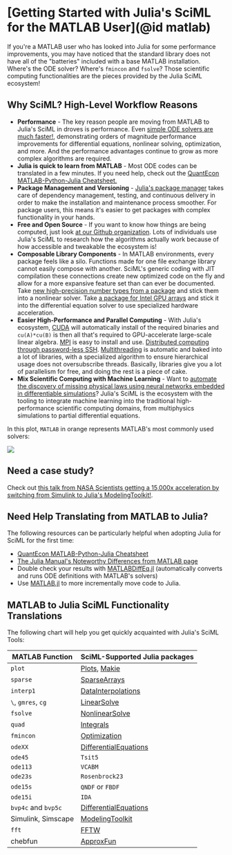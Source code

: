 # [Getting Started with  Julia's SciML for the MATLAB User](@id matlab)

If you're a MATLAB user who has looked into Julia for some performance improvements, you
may have noticed that the standard library does not have all of the "batteries" included
with a base MATLAB installation. Where's the ODE solver? Where's `fmincon` and `fsolve`?
Those scientific computing functionalities are the pieces provided by the Julia SciML
ecosystem!

## Why SciML? High-Level Workflow Reasons

* **Performance** - The key reason people are moving from MATLAB to Julia's SciML in droves
  is performance. Even [simple ODE solvers are much faster!](https://benchmarks.sciml.ai/stable/MultiLanguage/ode_wrapper_packages/),
  demonstrating orders of magnitude performance improvements for differential equations,
  nonlinear solving, optimization, and more. And the performance advantages continue to
  grow as more complex algorithms are required.
* **Julia is quick to learn from MATLAB** - Most ODE codes can be translated in a few
  minutes. If you need help, check out the
  [QuantEcon MATLAB-Python-Julia Cheatsheet.](https://cheatsheets.quantecon.org/)
* **Package Management and Versioning** - [Julia's package manager](https://github.com/JuliaLang/Pkg.jl)
  takes care of dependency management, testing, and continuous delivery in order to make
  the installation and maintenance process smoother. For package users, this means it's
  easier to get packages with complex functionality in your hands.
* **Free and Open Source** - If you want to know how things are being computed, just look
  [at our Github organization](https://github.com/SciML). Lots of individuals use Julia's
  SciML to research how the algorithms actually work because of how accessible and tweakable
  the ecosystem is!
* **Composable Library Components** - In MATLAB environments, every package feels like
  a silo. Functions made for one file exchange library cannot easily compose with another.
  SciML's generic coding with JIT compilation these connections create new optimized code on
  the fly and allow for a more expansive feature set than can ever be documented. Take
  [new high-precision number types from a package](https://github.com/JuliaArbTypes/ArbFloats.jl)
  and stick them into a nonlinear solver. Take
  [a package for Intel GPU arrays](https://github.com/JuliaGPU/oneAPI.jl) and stick it into
  the differential equation solver to use specialized hardware acceleration.
* **Easier High-Performance and Parallel Computing** - With Julia's ecosystem,
  [CUDA](https://github.com/JuliaGPU/CUDA.jl) will automatically install of the required
  binaries and `cu(A)*cu(B)` is then all that's required to GPU-accelerate large-scale
  linear algebra. [MPI](https://github.com/JuliaParallel/MPI.jl) is easy to install and
  use. [Distributed computing through password-less SSH](https://docs.julialang.org/en/v1/manual/distributed-computing/). [Multithreading](https://docs.julialang.org/en/v1/manual/multi-threading/)
  is automatic and baked into a lot of libraries, with a specialized algorithm to ensure
  hierarchical usage does not oversubscribe threads. Basically, libraries give you a lot
  of parallelism for free, and doing the rest is a piece of cake.
* **Mix Scientific Computing with Machine Learning** - Want to [automate the discovery
  of missing physical laws using neural networks embedded in differentiable simulations](https://arxiv.org/abs/2001.04385)? Julia's SciML is the ecosystem with the tooling to integrate machine
  learning into the traditional high-performance scientific computing domains, from
  multiphysics simulations to partial differential equations.

In this plot, `MATLAB` in orange represents MATLAB's most commonly used solvers:

![](https://user-images.githubusercontent.com/1814174/195836404-ea69730e-69a4-4bf0-8d12-f57d5b8fce21.PNG)

## Need a case study?

Check out [this talk from NASA Scientists getting a 15,000x acceleration by switching from
Simulink to Julia's ModelingToolkit!](https://www.youtube.com/watch?v=tQpqsmwlfY0).

## Need Help Translating from MATLAB to Julia?

The following resources can be particularly helpful when adopting Julia for SciML for the
first time:

* [QuantEcon MATLAB-Python-Julia Cheatsheet](https://cheatsheets.quantecon.org/)
* [The Julia Manual's Noteworthy Differences from MATLAB page](https://docs.julialang.org/en/v1/manual/noteworthy-differences/#Noteworthy-differences-from-MATLAB)
* Double check your results with [MATLABDiffEq.jl](https://github.com/SciML/MATLABDiffEq.jl)
  (automatically converts and runs ODE definitions with MATLAB's solvers)
* Use [MATLAB.jl](https://github.com/JuliaInterop/MATLAB.jl) to more incrementally move
  code to Julia.

## MATLAB to Julia SciML Functionality Translations

The following chart will help you get quickly acquainted with Julia's SciML Tools:

|MATLAB Function|SciML-Supported Julia packages|
| --- | --- |
|`plot`|[Plots](https://docs.juliaplots.org/stable/), [Makie](https://docs.makie.org/stable/)|
|`sparse`|[SparseArrays](https://docs.julialang.org/en/v1/stdlib/SparseArrays/#Sparse-Arrays)|
|`interp1`|[DataInterpolations](https://github.com/PumasAI/DataInterpolations.jl)|
|`\`, `gmres`, `cg`|[LinearSolve](http://linearsolve.sciml.ai/dev/)|
|`fsolve`|[NonlinearSolve](https://nonlinearsolve.sciml.ai/)|
|`quad`|[Integrals](https://integrals.sciml.ai/)|
|`fmincon`|[Optimization](https://optimization.sciml.ai/)|
|`odeXX`|[DifferentialEquations](https://diffeq.sciml.ai/latest/)|
|`ode45`|`Tsit5`|
|`ode113`|`VCABM`|
|`ode23s`|`Rosenbrock23`|
|`ode15s`|`QNDF` or `FBDF`|
|`ode15i`|`IDA`|
|`bvp4c` and `bvp5c`|[DifferentialEquations](https://diffeq.sciml.ai/latest/)|
|Simulink, Simscape|[ModelingToolkit](https://mtk.sciml.ai/dev/)|
|`fft`|[FFTW](https://github.com/JuliaMath/FFTW.jl)|
|chebfun|[ApproxFun](https://juliaapproximation.github.io/ApproxFun.jl/stable/)|
